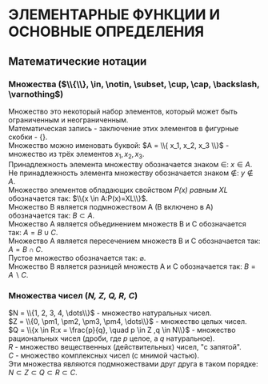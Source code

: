 # ЭЛЕМЕНТАРНЫЕ ФУНКЦИИ И ОСНОВНЫЕ ОПРЕДЕЛЕНИЯ

## Математические нотации
### Множества  ($\\{\\}, \in, \notin, \subset, \cup, \cap, \backslash, \varnothing$)
Множество это некоторый набор элементов, который может быть ограниченным и неограниченным.\
Математическая запись - заключение этих элементов в фигурные скобки - {}.\
Множество можно именовать буквой: $A = \\{ x_1, x_2, x_3 \\}$ - множество из трёх элементов $x_1, x_2, x_3$.\
Принадлежность элемента множеству обозначается знаком $\in$: $x \in A$.\
Не принадлежность элемента множеству обозначается знаком $\notin$: $y \notin A$. \
Множество элементов обладающих свойством *P(x) равным XL* обозначается так: $\\{x \in A:P(x)=XL\\}$.\
Множество В является подмножеством А (В включено в А) обозначается так: $B \subset A$.\
Множество А является объединением множеств В и С обозначается так: $A = B \cup C$.\
Множество А является пересечением множеств В и С обозначается так: $A = B \cap C$.\
Пустое множество обозначается так: $\varnothing$.\
Множество В является разницей множеств А и С обозначается так: $B = A \backslash C$. 

### Множества чисел (*N, Z, Q, R, C*)
$N = \\{1, 2, 3, 4, \dots\\}$ - множество натуральных чисел.\
$Z = \\{0, \pm1, \pm2, \pm3, \pm4, \dots\\}$ - множество целых чисел.\
$Q = \\{x \in R:x = \frac{p}{q}, \quad p \in Z ,q \in N\\}$ - множество рациональных чисел (дроби, где *p* целое, а *q* натуральное).\
$R$ - множество вещественных (действительных) чисел, "с запятой".\
$C$ - множество комплексных чисел (с мнимой частью).\
Эти множества являются подмножествами друг друга в таком порядке: $N \subset Z \subset Q \subset R \subset C$.
